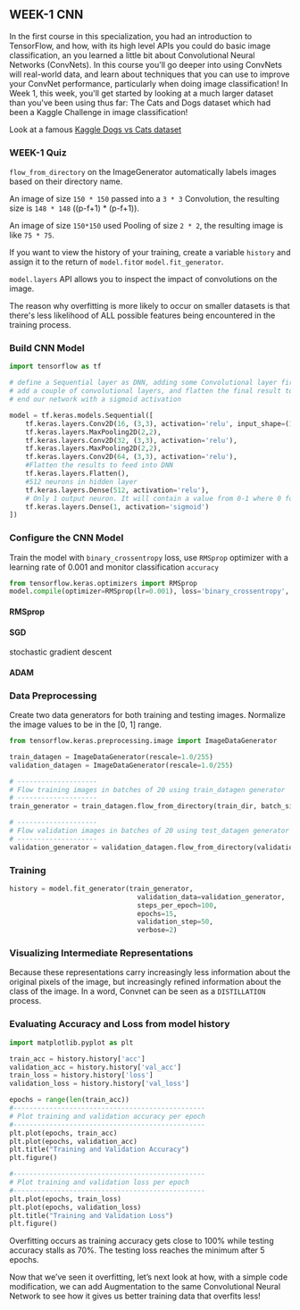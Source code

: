 ## WEEK-1 CNN
In the first course in this specialization, you had an introduction to TensorFlow, and how, with its high level APIs you could do basic image classification, an you learned a little bit about Convolutional Neural Networks (ConvNets). In this course you'll go deeper into using ConvNets will real-world data, and learn about techniques that you can use to improve your ConvNet performance, particularly when doing image classification! In Week 1, this week, you'll get started by looking at a much larger dataset than you've been using thus far: The Cats and Dogs dataset which had been a Kaggle Challenge in image classification!

Look at a famous [Kaggle Dogs vs Cats dataset]( https://www.kaggle.com/c/dogs-vs-cats)

### WEEK-1 Quiz

`flow_from_directory` on the ImageGenerator automatically labels images based on their directory name.

An image of size `150 * 150` passed into a `3 * 3` Convolution, the resulting size is `148 * 148` ((p-f+1) * (p-f+1)).

An image of size `150*150` used Pooling of size `2 * 2`, the resulting image is like `75 * 75`. 

If you want to view the history of your training, create a variable `history` and assign it to the return of `model.fit`or `model.fit_generator`.

`model.layers` API allows you to inspect the impact of convolutions on the image.

The reason why overfitting is more likely to occur on smaller datasets is that there's less likelihood of ALL possible features being encountered in the training process.


### Build CNN Model

```python
import tensorflow as tf

# define a Sequential layer as DNN, adding some Convolutional layer first with input_shape 150*150
# add a couple of convolutional layers, and flatten the final result to feed into the densely connected layers
# end our network with a sigmoid activation

model = tf.keras.models.Sequential([
    tf.keras.layers.Conv2D(16, (3,3), activation='relu', input_shape=(150,150,3)), 
    tf.keras.layers.MaxPooling2D(2,2),
    tf.keras.layers.Conv2D(32, (3,3), activation='relu'),
    tf.keras.layers.MaxPooling2D(2,2),
    tf.keras.layers.Conv2D(64, (3,3), activation='relu'),
    #Flatten the results to feed into DNN
    tf.keras.layers.Flatten(),
    #512 neurons in hidden layer
    tf.keras.layers.Dense(512, activation='relu'),
    # Only 1 output neuron. It will contain a value from 0-1 where 0 for 1 class ('cats') and 1 for the other ('dogs')
    tf.keras.layers.Dense(1, activation='sigmoid')
])
```

### Configure the CNN Model
Train the model with `binary_crossentropy` loss, use `RMSprop` optimizer with a learning rate of 0.001 and monitor classification `accuracy`

```python
from tensorflow.keras.optimizers import RMSprop
model.compile(optimizer=RMSprop(lr=0.001), loss='binary_crossentropy', metrics=['acc'] )
``` 

#### RMSprop
#### SGD
stochastic gradient descent
#### ADAM

 
### Data Preprocessing
Create two data generators for both training and testing images. Normalize the image values to be in the [0, 1] range.

```python
from tensorflow.keras.preprocessing.image import ImageDataGenerator

train_datagen = ImageDataGenerator(rescale=1.0/255)
validation_datagen = ImageDataGenerator(rescale=1.0/255)

# --------------------
# Flow training images in batches of 20 using train_datagen generator
# --------------------
train_generator = train_datagen.flow_from_directory(train_dir, batch_size=20, class_mode='binary', target_size=(150,150))

# --------------------
# Flow validation images in batches of 20 using test_datagen generator
# --------------------
validation_generator = validation_datagen.flow_from_directory(validation_dir, batch_size=20, class_mode='binary', target_size=(150,150))
```

### Training

```python
history = model.fit_generator(train_generator, 
                                validation_data=validation_generator, 
                                steps_per_epoch=100, 
                                epochs=15, 
                                validation_step=50, 
                                verbose=2)
```

### Visualizing Intermediate Representations

Because these representations carry increasingly less information about the original pixels of the image, 
but increasingly refined information about the class of the image. In a word, Convnet can be seen as a `DISTILLATION` process.
 
### Evaluating Accuracy and Loss from model history
```python
import matplotlib.pyplot as plt

train_acc = history.history['acc']
validation_acc = history.history['val_acc']
train_loss = history.history['loss']
validation_loss = history.history['val_loss']

epochs = range(len(train_acc))
#------------------------------------------------
# Plot training and validation accuracy per epoch
#------------------------------------------------
plt.plot(epochs, train_acc)
plt.plot(epochs, validation_acc)
plt.title("Training and Validation Accuracy")
plt.figure()

#------------------------------------------------
# Plot training and validation loss per epoch
#------------------------------------------------
plt.plot(epochs, train_loss)
plt.plot(epochs, validation_loss)
plt.title("Training and Validation Loss")
plt.figure()
```
Overfitting occurs as training accuracy gets close to 100% while testing accuracy stalls as 70%. The testing loss reaches the minimum after 5 epochs. 

Now that we’ve seen it overfitting, let’s next look at how, with a simple code modification, we can add Augmentation to the same Convolutional Neural Network to see how it gives us better training data that overfits less!

